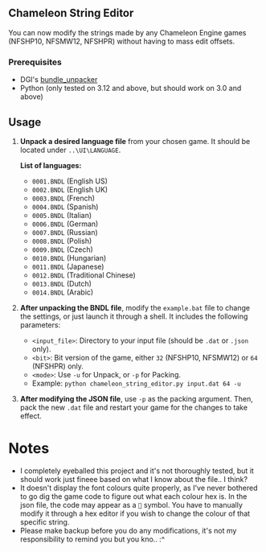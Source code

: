 ## Chameleon String Editor

You can now modify the strings made by any Chameleon Engine games (NFSHP10, NFSMW12, NFSHPR) without having to mass edit offsets.

### Prerequisites
* DGI's [bundle_unpacker](https://github.com/DGIorio/bundle_packer_unpacker)
* Python (only tested on 3.12 and above, but should work on 3.0 and above)

## Usage

1. **Unpack a desired language file** from your chosen game. It should be located under `..\UI\LANGUAGE`.

   **List of languages:**
   
   - `0001.BNDL` (English US)
   - `0002.BNDL` (English UK)
   - `0003.BNDL` (French)
   - `0004.BNDL` (Spanish)
   - `0005.BNDL` (Italian)
   - `0006.BNDL` (German)
   - `0007.BNDL` (Russian)
   - `0008.BNDL` (Polish)
   - `0009.BNDL` (Czech)
   - `0010.BNDL` (Hungarian)
   - `0011.BNDL` (Japanese)
   - `0012.BNDL` (Traditional Chinese)
   - `0013.BNDL` (Dutch)
   - `0014.BNDL` (Arabic)

2. **After unpacking the BNDL file**, modify the `example.bat` file to change the settings, or just launch it through a shell. It includes the following parameters:

   - `<input_file>`: Directory to your input file (should be `.dat` or `.json` only).
   - `<bit>`: Bit version of the game, either `32` (NFSHP10, NFSMW12) or `64` (NFSHPR) only.
   - `<mode>`: Use `-u` for Unpack, or `-p` for Packing.
   - Example: `python chameleon_string_editor.py input.dat 64 -u`

3. **After modifying the JSON file**, use `-p` as the packing argument. Then, pack the new `.dat` file and restart your game for the changes to take effect.

# Notes
- I completely eyeballed this project and it's not thoroughly tested, but it should work just fineee based on what I know about the file.. I think?
- It doesn't display the font colours quite properly, as I've never bothered to go dig the game code to figure out what each colour hex is. In the json file, the code may appear as a `` symbol. You have to manually modify it through a hex editor if you wish to change the colour of that specific string.
- Please make backup before you do any modifications, it's not my responsibility to remind you but you kno.. :^